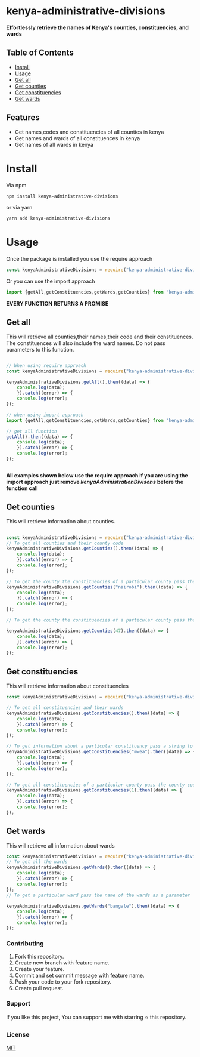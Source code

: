 # kenya-administrative-divisions
**Effortlessly retrieve the names of Kenya's counties, constituencies, and wards**
## Table of Contents 
+ [Install](#install)
+ [Usage](#Usage)
+ [Get all](#get-all)
+ [Get counties](#get-counties)
+ [Get constituencies](#get-constituencies)
+ [Get wards](#get-wards) 

## Features
+ Get names,codes and constituencies of all counties in kenya
+ Get names and wards of all constituences in kenya
+ Get names of all wards in kenya

# Install
Via npm

```sh
npm install kenya-administrative-divisions

```
or via yarn

```sh
yarn add kenya-administrative-divisions
```
# Usage

Once the package is installed you use the require approach

```javascript
const kenyaAdministrativeDivisions = require("kenya-administrative-divisions");

```
Or you can use the import approach 

```javascript
import {getAll,getConstituencies,getWards,getCounties} from "kenya-administrative-divisions";


```

**EVERY FUNCTION RETURNS A PROMISE**

## Get all 

This will retrieve all counties,their names,their code and their constituences. The constituences will also include the ward names. Do not pass parameters to this function.

```javascript

// When using require approach
const kenyaAdministrativeDivisions = require("kenya-administrative-divisions");

kenyaAdministrativeDivisions.getAll().then((data) => {
    console.log(data);
    }).catch((error) => {
    console.log(error);
});  

// when using import approach
import {getAll,getConstituencies,getWards,getCounties} from "kenya-administrative-divisions";

// get all function 
getAll().then((data) => {
    console.log(data);
    }).catch((error) => {
    console.log(error);
});  



```
**All examples shown below use the require approach if you are using the import approach just remove  *kenyaAdministrationDivisons* before the function call**



## Get counties
This will retrieve information about counties.
```javascript

const kenyaAdministrativeDivisions = require("kenya-administrative-divisions");
// To get all counties and their county code
kenyaAdministrativeDivisions.getCounties().then((data) => {
    console.log(data);
    }).catch((error) => {
    console.log(error);
});

// To get the county the constituencies of a particular county pass the county name
kenyaAdministrativeDivisions.getCounties("nairobi").then((data) => {
    console.log(data);
    }).catch((error) => {
    console.log(error);
});

// To get the county the constituencies of a particular county pass the county code

kenyaAdministrativeDivisions.getCounties(47).then((data) => {
    console.log(data);
    }).catch((error) => {
    console.log(error);
});

```


## Get constituencies
This will retrieve information about constituencies

```javascript
const kenyaAdministrativeDivisions = require("kenya-administrative-divisions");

// To get all constituencies and their wards
kenyaAdministrativeDivisions.getConstituencies().then((data) => {
    console.log(data);
    }).catch((error) => {
    console.log(error);
});  

// To get information about a particular constituency pass a string to the function
kenyaAdministrativeDivisions.getConstituencies("mwea").then((data) => {
    console.log(data);
    }).catch((error) => {
    console.log(error);
});  

// To get all constituencies of a particular county pass the county code as a parameter
kenyaAdministrativeDivisions.getConstituencies(1).then((data) => {
    console.log(data);
    }).catch((error) => {
    console.log(error);
}); 

```

## Get wards
This will retrieve all information about wards

```javascript
const kenyaAdministrativeDivisions = require("kenya-administrative-divisions");
// To get all the wards
kenyaAdministrativeDivisions.getWards().then((data) => {
    console.log(data);
    }).catch((error) => {
    console.log(error);
});
// To get a particular ward pass the name of the wards as a parameter

kenyaAdministrativeDivisions.getWards("bangale").then((data) => {
    console.log(data);
    }).catch((error) => {
    console.log(error);
});

```
### Contributing
1. Fork this repository.
2. Create new branch with feature name.
3. Create your feature.
4. Commit and set commit message with feature name.
5. Push your code to your fork repository.
6. Create pull request. 

### Support

If you like this project, You can support me with starring ⭐ this repository.

### License

[MIT](LICENSE.txt)
